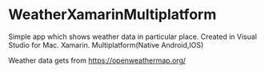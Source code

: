 # WeatherXamarinMultiplatform
Simple app which shows weather data in particular place. 
Created in Visual Studio for Mac. 
Xamarin. Multiplatform(Native Android,IOS)

Weather data gets from https://openweathermap.org/
